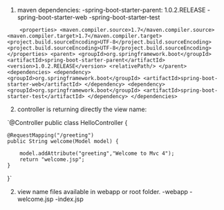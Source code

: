 1. maven dependencies:
   -spring-boot-starter-parent: 1.0.2.RELEASE
   -spring-boot-starter-web
   -spring-boot-starter-test

`    <properties>
        <maven.compiler.source>1.7</maven.compiler.source>
        <maven.compiler.target>1.7</maven.compiler.target>
        <project.build.sourceEncoding>UTF-8</project.build.sourceEncoding>
        <project.build.sourceEncoding>UTF-8</project.build.sourceEncoding>
    </properties>
    <parent>
        <groupId>org.springframework.boot</groupId>
        <artifactId>spring-boot-starter-parent</artifactId>
        <version>1.0.2.RELEASE</version>
        <relativePath/>
    </parent>
    <dependencies>
        <dependency>
            <groupId>org.springframework.boot</groupId>
            <artifactId>spring-boot-starter-web</artifactId>
        </dependency>
        <dependency>
            <groupId>org.springframework.boot</groupId>
            <artifactId>spring-boot-starter-test</artifactId>
        </dependency>
    </dependencies>`

2. controller is returning directly the view name:

`@Controller
public class HelloController {

    @RequestMapping("/greeting")
    public String welcome(Model model) {

        model.addAttribute("greeting","Welcome to Mvc 4");
        return "welcome.jsp";
    }

}`

2. view name files available in webapp or root folder.
-webapp
 -welcome.jsp
 -index.jsp